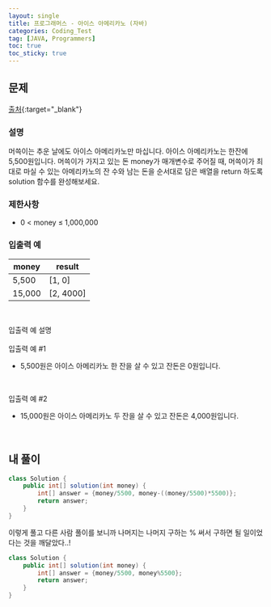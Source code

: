 ```yaml
---
layout: single
title: 프로그래머스 - 아이스 아메리카노 (자바)
categories: Coding_Test
tag: [JAVA, Programmers]
toc: true
toc_sticky: true
---
```


## 문제
[출처](https://school.programmers.co.kr/learn/courses/30/lessons/120819?language=java){:target="_blank"}
### 설명
머쓱이는 추운 날에도 아이스 아메리카노만 마십니다. 아이스 아메리카노는 한잔에 5,500원입니다. 머쓱이가 가지고 있는 돈 money가 매개변수로 주어질 때, 머쓱이가 최대로 마실 수 있는 아메리카노의 잔 수와 남는 돈을 순서대로 담은 배열을 return 하도록 solution 함수를 완성해보세요.

### 제한사항

 * 0 < money ≤ 1,000,000

### 입출력 예

money|result
---|---
5,500|[1, 0]
15,000|[2, 4000]

<br/>

입출력 예 설명
<br/><br/>
입출력 예 #1
 
 * 5,500원은 아이스 아메리카노 한 잔을 살 수 있고 잔돈은 0원입니다.
<br/>

입출력 예 #2
 
 * 15,000원은 아이스 아메리카노 두 잔을 살 수 있고 잔돈은 4,000원입니다.
<br/>

## 내 풀이
```java
class Solution {
    public int[] solution(int money) {
        int[] answer = {money/5500, money-((money/5500)*5500)};
        return answer;
    }
}
```
이렇게 풀고 다른 사람 풀이를 보니까 나머지는 나머지 구하는 % 써서 구하면 될 일이었다는 것을 깨달았다..!
<br/>

```java
class Solution {
    public int[] solution(int money) {
        int[] answer = {money/5500, money%5500};
        return answer;
    }
}
```
